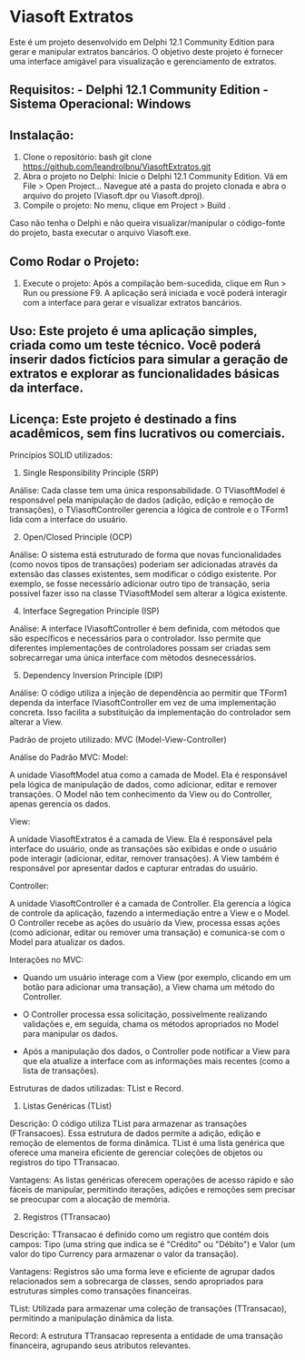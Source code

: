 # Viasoft Extratos

Este é um projeto desenvolvido em Delphi 12.1 Community Edition para gerar e manipular extratos bancários. 
O objetivo deste projeto é fornecer uma interface amigável para visualização e gerenciamento de extratos. 

## Requisitos: - Delphi 12.1 Community Edition - Sistema Operacional: Windows

## Instalação: 
1. Clone o repositório: bash git clone https://github.com/leandrolbnu/ViasoftExtratos.git 
2. Abra o projeto no Delphi:  Inicie o Delphi 12.1 Community Edition. Vá em File > Open Project... Navegue até a pasta do projeto clonada e abra o arquivo do projeto (Viasoft.dpr ou Viasoft.dproj). 
3. Compile o projeto: No menu, clique em Project > Build <ViasoftExtratos>.

Caso não tenha o Delphi e não queira visualizar/manipular o código-fonte do projeto, basta executar o arquivo Viasoft.exe.

## Como Rodar o Projeto: 
1. Execute o projeto: Após a compilação bem-sucedida, clique em Run > Run ou pressione F9. A aplicação será iniciada e você poderá interagir com a interface para gerar e visualizar extratos bancários.

## Uso:  Este projeto é uma aplicação simples, criada como um teste técnico. Você poderá inserir dados fictícios para simular a geração de extratos e explorar as funcionalidades básicas da interface.

## Licença:  Este projeto é destinado a fins acadêmicos, sem fins lucrativos ou comerciais. 



Princípios SOLID utilizados:

1. Single Responsibility Principle (SRP)

Análise: Cada classe tem uma única responsabilidade. O TViasoftModel é responsável pela manipulação de dados (adição, edição e remoção de transações), o TViasoftController gerencia a lógica de controle e o TForm1 lida com a interface do usuário.

2. Open/Closed Principle (OCP)

Análise: O sistema está estruturado de forma que novas funcionalidades (como novos tipos de transações) poderiam ser adicionadas através da extensão das classes existentes, sem modificar o código existente. Por exemplo, se fosse necessário adicionar outro tipo de transação, seria possível fazer isso na classe TViasoftModel sem alterar a lógica existente.

4. Interface Segregation Principle (ISP)

Análise: A interface IViasoftController é bem definida, com métodos que são específicos e necessários para o controlador. Isso permite que diferentes implementações de controladores possam ser criadas sem sobrecarregar uma única interface com métodos desnecessários.

5. Dependency Inversion Principle (DIP)

Análise: O código utiliza a injeção de dependência ao permitir que TForm1 dependa da interface IViasoftController em vez de uma implementação concreta. Isso facilita a substituição da implementação do controlador sem alterar a View.



Padrão de projeto utilizado: MVC (Model-View-Controller)

Análise do Padrão MVC:
Model:

A unidade ViasoftModel atua como a camada de Model. Ela é responsável pela lógica de manipulação de dados, como adicionar, editar e remover transações. O Model não tem conhecimento da View ou do Controller, apenas gerencia os dados.

View:

A unidade ViasoftExtratos é a camada de View. Ela é responsável pela interface do usuário, onde as transações são exibidas e onde o usuário pode interagir (adicionar, editar, remover transações). A View também é responsável por apresentar dados e capturar entradas do usuário.

Controller:

A unidade ViasoftController é a camada de Controller. Ela gerencia a lógica de controle da aplicação, fazendo a intermediação entre a View e o Model. O Controller recebe as ações do usuário da View, processa essas ações (como adicionar, editar ou remover uma transação) e comunica-se com o Model para atualizar os dados.

Interações no MVC:
- Quando um usuário interage com a View (por exemplo, clicando em um botão para adicionar uma transação), a View chama um método do Controller.

- O Controller processa essa solicitação, possivelmente realizando validações e, em seguida, chama os métodos apropriados no Model para manipular os dados.

- Após a manipulação dos dados, o Controller pode notificar a View para que ela atualize a interface com as informações mais recentes (como a lista de transações).



Estruturas de dados utilizadas: TList e Record.

1. Listas Genéricas (TList<TTransacao>)

Descrição: O código utiliza TList<TTransacao> para armazenar as transações (FTransacoes). Essa estrutura de dados permite a adição, edição e remoção de elementos de forma dinâmica. TList é uma lista genérica que oferece uma maneira eficiente de gerenciar coleções de objetos ou registros do tipo TTransacao.

Vantagens: As listas genéricas oferecem operações de acesso rápido e são fáceis de manipular, permitindo iterações, adições e remoções sem precisar se preocupar com a alocação de memória.

2. Registros (TTransacao)

Descrição: TTransacao é definido como um registro que contém dois campos: Tipo (uma string que indica se é "Crédito" ou "Débito") e Valor (um valor do tipo Currency para armazenar o valor da transação).

Vantagens: Registros são uma forma leve e eficiente de agrupar dados relacionados sem a sobrecarga de classes, sendo apropriados para estruturas simples como transações financeiras.

TList: Utilizada para armazenar uma coleção de transações (TTransacao), permitindo a manipulação dinâmica da lista.

Record: A estrutura TTransacao representa a entidade de uma transação financeira, agrupando seus atributos relevantes.
